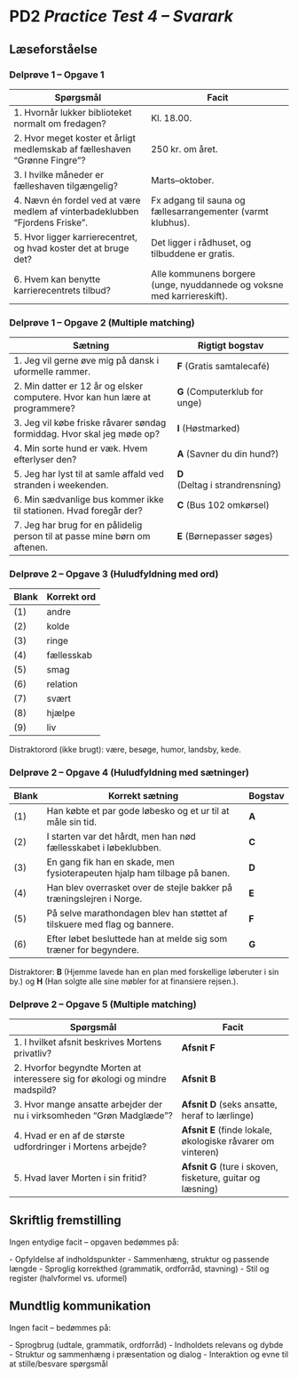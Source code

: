 # PD2 _Practice Test 4 – Svarark_

## Læseforståelse

### Delprøve 1 – Opgave 1

| Spørgsmål | Facit |
|---|---|
| 1. Hvornår lukker biblioteket normalt om fredagen? | Kl. 18.00. |
| 2. Hvor meget koster et årligt medlemskab af fælleshaven “Grønne Fingre”? | 250 kr. om året. |
| 3. I hvilke måneder er fælleshaven tilgængelig? | Marts–oktober. |
| 4. Nævn én fordel ved at være medlem af vinterbadeklubben “Fjordens Friske”. | Fx adgang til sauna og fællesarrangementer (varmt klubhus). |
| 5. Hvor ligger karrierecentret, og hvad koster det at bruge det? | Det ligger i rådhuset, og tilbuddene er gratis. |
| 6. Hvem kan benytte karrierecentrets tilbud? | Alle kommunens borgere (unge, nyuddannede og voksne med karriereskift). |

<div class="spacer"></div>

### Delprøve 1 – Opgave 2 (Multiple matching)

| Sætning | Rigtigt bogstav |
|---|---|
| 1. Jeg vil gerne øve mig på dansk i uformelle rammer. | **F** (Gratis samtalecafé) |
| 2. Min datter er 12 år og elsker computere. Hvor kan hun lære at programmere? | **G** (Computerklub for unge) |
| 3. Jeg vil købe friske råvarer søndag formiddag. Hvor skal jeg møde op? | **I** (Høstmarked) |
| 4. Min sorte hund er væk. Hvem efterlyser den? | **A** (Savner du din hund?) |
| 5. Jeg har lyst til at samle affald ved stranden i weekenden. | **D** (Deltag i strandrensning) |
| 6. Min sædvanlige bus kommer ikke til stationen. Hvad foregår der? | **C** (Bus 102 omkørsel) |
| 7. Jeg har brug for en pålidelig person til at passe mine børn om aftenen. | **E** (Børnepasser søges) |

<div class="page-break"></div>

### Delprøve 2 – Opgave 3 (Huludfyldning med ord)

| Blank | Korrekt ord |
|---|---|
| (1) | andre |
| (2) | kolde |
| (3) | ringe |
| (4) | fællesskab |
| (5) | smag |
| (6) | relation |
| (7) | svært |
| (8) | hjælpe |
| (9) | liv |

Distraktorord (ikke brugt): være, besøge, humor, landsby, kede.

<div class="spacer"></div>

### Delprøve 2 – Opgave 4 (Huludfyldning med sætninger)

| Blank | Korrekt sætning | Bogstav |
|---|---|---|
| (1) | Han købte et par gode løbesko og et ur til at måle sin tid. | **A** |
| (2) | I starten var det hårdt, men han nød fællesskabet i løbeklubben. | **C** |
| (3) | En gang fik han en skade, men fysioterapeuten hjalp ham tilbage på banen. | **D** |
| (4) | Han blev overrasket over de stejle bakker på træningslejren i Norge. | **E** |
| (5) | På selve marathondagen blev han støttet af tilskuere med flag og bannere. | **F** |
| (6) | Efter løbet besluttede han at melde sig som træner for begyndere. | **G** |

Distraktorer: **B** (Hjemme lavede han en plan med forskellige løberuter i sin by.) og **H** (Han solgte alle sine møbler for at finansiere rejsen.).

<div class="page-break"></div>

### Delprøve 2 – Opgave 5 (Multiple matching)

| Spørgsmål | Facit |
|---|---|
| 1. I hvilket afsnit beskrives Mortens privatliv? | **Afsnit F** |
| 2. Hvorfor begyndte Morten at interessere sig for økologi og mindre madspild? | **Afsnit B** |
| 3. Hvor mange ansatte arbejder der nu i virksomheden “Grøn Madglæde”? | **Afsnit D** (seks ansatte, heraf to lærlinge) |
| 4. Hvad er en af de største udfordringer i Mortens arbejde? | **Afsnit E** (finde lokale, økologiske råvarer om vinteren) |
| 5. Hvad laver Morten i sin fritid? | **Afsnit G** (ture i skoven, fisketure, guitar og læsning) |

<div class="spacer"></div>

## Skriftlig fremstilling

Ingen entydige facit – opgaven bedømmes på:

- Opfyldelse af indholdspunkter
- Sammenhæng, struktur og passende længde
- Sproglig korrekthed (grammatik, ordforråd, stavning)
- Stil og register (halvformel vs. uformel)

<div class="spacer"></div>

## Mundtlig kommunikation

Ingen facit – bedømmes på:

- Sprogbrug (udtale, grammatik, ordforråd)
- Indholdets relevans og dybde
- Struktur og sammenhæng i præsentation og dialog
- Interaktion og evne til at stille/besvare spørgsmål
